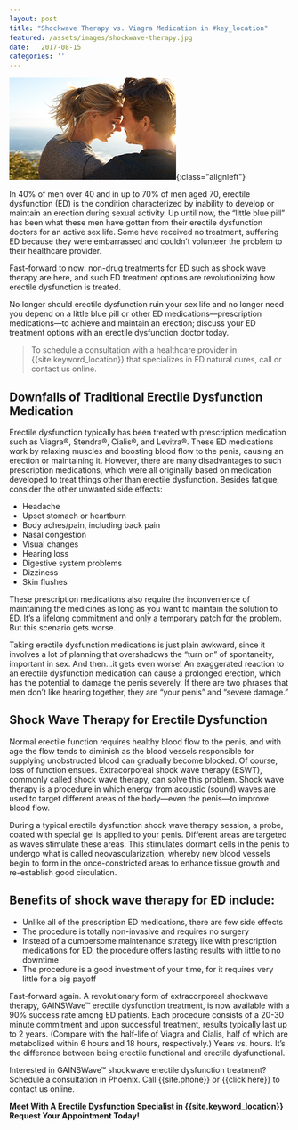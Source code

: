 ```yaml
---
layout: post
title: "Shockwave Therapy vs. Viagra Medication in #key_location"
featured: /assets/images/shockwave-therapy.jpg
date:   2017-08-15
categories: ''
---
```

![Shockwave Therapy vs. Viagra Medication in {{site.keyword_location}}](/assets/images/shockwave-therapy.jpg){:class="alignleft"}
<p>In 40% of men over 40 and in up to 70% of men aged 70, erectile dysfunction (ED) is the condition characterized by inability to develop or maintain an erection during sexual activity. Up until now, the “little blue pill” has been what these men have gotten from their erectile dysfunction doctors for an active sex life. Some have received no treatment, suffering ED because they were embarrassed and couldn’t volunteer the problem to their healthcare provider.</p>
<p>Fast-forward to now: non-drug treatments for ED such as shock wave therapy are here, and such ED treatment options are revolutionizing how erectile dysfunction is treated.</p>
<p>No longer should erectile dysfunction ruin your sex life and no longer need you depend on a little blue pill or other ED medications—prescription medications—to achieve and maintain an erection; discuss your  ED treatment options with an erectile dysfunction doctor today.</p>
<blockquote>To schedule a consultation with a healthcare provider in {{site.keyword_location}} that specializes in ED natural cures, call or contact us online.</blockquote>
<h2>Downfalls of Traditional Erectile Dysfunction Medication</h2>
<p>Erectile dysfunction typically has been treated with prescription medication such as Viagra®, Stendra®, Cialis®, and Levitra®. These ED medications work by relaxing muscles and boosting blood flow to the penis, causing an erection or maintaining it. However, there are many disadvantages to such prescription medications, which were all originally based on medication developed to treat things other than erectile dysfunction. Besides fatigue, consider the other unwanted side effects:</p>
<ul>
  <li>Headache</li>
  <li>Upset stomach or heartburn</li>
  <li>Body aches/pain, including back pain</li>
  <li>Nasal congestion</li>
  <li>Visual changes</li>
  <li>Hearing loss</li>
  <li>Digestive system problems</li>
  <li>Dizziness</li>
  <li>Skin flushes</li>
</ul>
<p>These prescription medications also require the inconvenience of maintaining the medicines as long as you want to maintain the solution to ED. It’s a lifelong commitment and only a temporary patch for the problem. But this scenario gets worse.</p>
<p>Taking erectile dysfunction medications is just plain awkward, since it involves a lot of planning that overshadows the “turn on” of spontaneity, important in sex. And then…it gets even worse! An exaggerated reaction to an erectile dysfunction medication can cause a prolonged erection, which has the potential to damage the penis severely. If there are two phrases that men don’t like hearing together, they are “your penis” and “severe damage.”</p>
<h2>Shock Wave Therapy for Erectile Dysfunction</h2>
<p>Normal erectile function requires healthy blood flow to the penis, and with age the flow tends to diminish as the blood vessels responsible for supplying unobstructed blood can gradually become blocked. Of course, loss of function ensues. Extracorporeal shock wave therapy (ESWT), commonly called shock wave therapy, can solve this problem. Shock wave therapy is a procedure in which energy from acoustic (sound) waves are used to target different areas of the body—even the penis—to improve blood flow.</p>
<p>During a typical erectile dysfunction shock wave therapy session, a probe, coated with special gel is applied to your penis. Different areas are targeted as waves stimulate these areas. This stimulates dormant cells in the penis to undergo what is called neovascularization, whereby new blood vessels begin to form in the once-constricted areas to enhance tissue growth and re-establish good circulation.</p>
<h2>Benefits of shock wave therapy for ED include:</h2>
<ul>
  <li>Unlike all of the prescription ED medications, there are few side effects</li>
  <li>The procedure is totally non-invasive and requires no surgery</li>
  <li>Instead of a cumbersome maintenance strategy like with prescription medications for ED, the procedure offers lasting results with little to no downtime</li>
  <li>The procedure is a good investment of your time, for it requires very little for a big payoff</li>
</ul>
<p>Fast-forward again. A revolutionary form of extracorporeal shockwave therapy, GAINSWave™ erectile dysfunction treatment, is now available with a 90% success rate among ED patients. Each procedure consists of a 20-30 minute commitment and upon successful treatment, results typically last up to 2 years. (Compare with the half-life of Viagra and Cialis, half of which are metabolized within 6 hours and 18 hours, respectively.) Years vs. hours. It’s the difference between being erectile functional and erectile dysfunctional.</p>
<p>Interested in GAINSWave™ shockwave erectile dysfunction treatment? Schedule a consultation in Phoenix. Call {{site.phone}} or {{click here}} to contact us online.</p>
<p><strong>Meet With A Erectile Dysfunction Specialist in {{site.keyword_location}} <br>
Request Your Appointment Today!</strong></p>
